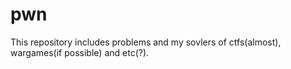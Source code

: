 # pwn
This repository includes problems and my sovlers of ctfs(almost), wargames(if possible) and etc(?).

